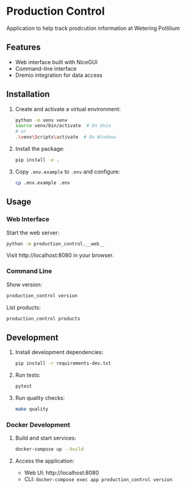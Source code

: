 # Production Control

Application to help track prodcution information at Wetering Potlilium

## Features

- Web interface built with NiceGUI
- Command-line interface
- Dremio integration for data access


## Installation

1. Create and activate a virtual environment:
   ```bash
   python -m venv venv
   source venv/bin/activate  # On Unix
   # or
   .\venv\Scripts\activate  # On Windows
   ```

2. Install the package:
   ```bash
   pip install -e .
   ```

3. Copy `.env.example` to `.env` and configure:
   ```bash
   cp .env.example .env
   ```

## Usage

### Web Interface

Start the web server:
```bash
python -m production_control.__web__
```

Visit http://localhost:8080 in your browser.

### Command Line

Show version:
```bash
production_control version
```

List products:
```bash
production_control products
```


## Development

1. Install development dependencies:
   ```bash
   pip install -r requirements-dev.txt
   ```

2. Run tests:
   ```bash
   pytest
   ```

3. Run quality checks:
   ```bash
   make quality
   ```

### Docker Development

1. Build and start services:
   ```bash
   docker-compose up --build
   ```

2. Access the application:
   - Web UI: http://localhost:8080
   - CLI: `docker-compose exec app production_control version`
   